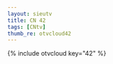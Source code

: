 ```yaml
--- 
layout: sieutv
title: CN 42
tags: [CNtv]
thumb_re: otvcloud42
---
```

{% include otvcloud key="42" %} 
